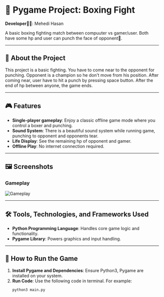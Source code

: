 # 🥊 Pygame Project: Boxing Fight

**Developer🙋‍♂️**: Mehedi Hasan

A basic boxing fighting match between compuuter vs gamer/user. Both have some hp and user can punch the face of opponent👊. 

---

## 📜 About the Project

This project is a basic fighting. You have to come near to the opponent for punching. Opponent is a champion so he don't move from his position. After coming near, user have to hit a punch by pressing space button. After the end of hp between anyone, the game ends.

---

## 🎮 Features

- **Single-player gameplay**: Enjoy a classic offline game mode where you control a boxer and punching.
- **Sound System**: There is a beautiful sound system while running game, punching to opponent and opponents tear.
- **Life Display**: See the remaining hp of opponent and gamer.
- **Offline Play**: No internet connection required.

---

## 🖼️ Screenshots

### Gameplay
![Gameplay](images/pygame_planewar.png)

---

## 🛠️ Tools, Technologies, and Frameworks Used

- **Python Programming Language**: Handles core game logic and functionality.
- **Pygame Library**: Powers graphics and input handling.

---

## 🚀 How to Run the Game

1. **Install Pygame and Dependencies**: Ensure Python3, Pygame are installed on your system.
2. **Run Code**: Use the following code in terminal. For example:
   ```sh
   python3 main.py
